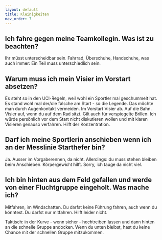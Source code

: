 ```yaml
---
layout: default
title: Kleinigkeiten
nav_order: 7
---
```

## Ich fahre gegen meine Teamkollegin. Was ist zu beachten?
Ihr müsst unterscheidbar sein. Fahrrad, Überschuhe, Handschuhe, was auch immer: Ein Teil muss unterschiedlich sein. 

## Warum muss ich mein Visier im Vorstart absetzen?
Es steht so in den UCI-Regeln, weil wohl ein Sportler mal geschummelt hat. Es stand wohl mal der/die falsche am Start - so die Legende. Das möchte man durch Augenkontakt vermeiden. Im Vorstart Visier ab. Auf die Bahn. Visier auf, wenn du auf dem Rad sitzt. Gilt auch für verspiegelte Brillen. Ich würde persönlich vor dem Start nicht diskutieren wollen und mit klaren Visieren genauso verfahren. Hilft der Konzentration.

## Darf ich meine Sportlerin anschieben wenn ich an der Messlinie Starthefer bin?
Ja. Ausser im Vorgaberennen, da nicht. Allerdings: du muss stehen bleiben beim Anschieben. Körpergewicht hilft. Sorry, ich tauge da nicht viel.

## Ich bin hinten aus dem Feld gefallen und werde von einer Fluchtgruppe eingeholt. Was mache ich?
Mitfahren, im Windschatten. Du darfst keine Führung fahren, auch wenn du könntest. Du darfst nur mitfahren. Hilft leider nicht.

Taktisch: in der Kurve - wenn sicher - hochtreiben lassen und dann hinten an die schnelle Gruppe andocken. Wenn du unten bleibst, hast du keine Chance mit der schnellen Gruppe mitzukommen. 
